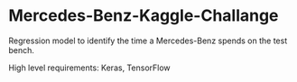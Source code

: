 # Mercedes-Benz-Kaggle-Challange

Regression model to identify the time a Mercedes-Benz spends on the test bench.

High level requirements: Keras, TensorFlow

